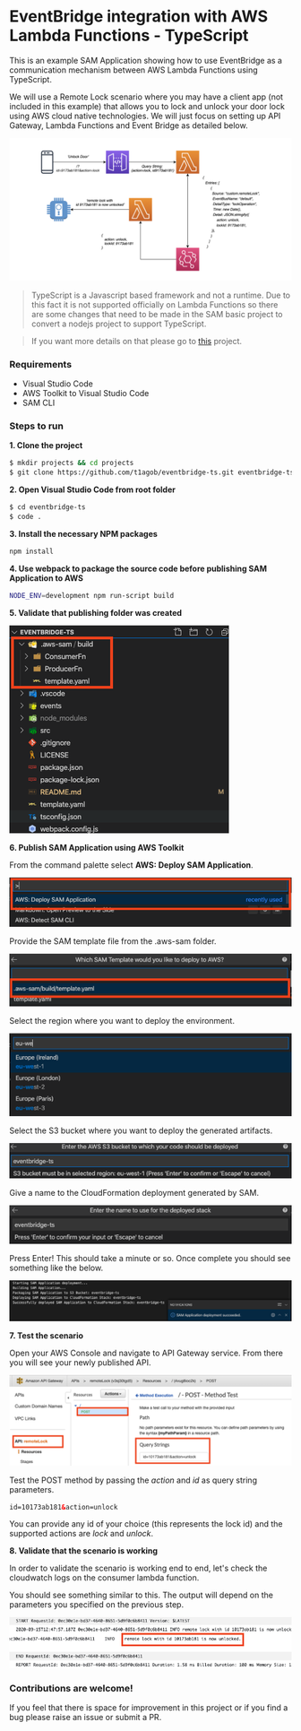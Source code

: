 # EventBridge integration with AWS Lambda Functions - TypeScript

This is an example SAM Application showing how to use EventBridge as a communication mechanism between AWS Lambda Functions using TypeScript.

We will use a Remote Lock scenario where you may have a client app (not included in this example) that allows you to lock and unlock your door lock using AWS cloud native technologies. We will just focus on setting up API Gateway, Lambda Functions and Event Bridge as detailed below.

![arch](images/remotelock-arch.png)

> TypeScript is a Javascript based framework and not a runtime. Due to this fact it is not supported officially on Lambda Functions so there are some changes that need to be made in the SAM basic project to convert a nodejs project to support TypeScript.

> If you want more details on that please go to [this](https://github.com/vincedgy/aws-sam-webpack-typescript) project.

### Requirements

* Visual Studio Code
* AWS Toolkit to Visual Studio Code
* SAM CLI

### Steps to run 

**1. Clone the project**

```bash
$ mkdir projects && cd projects
$ git clone https://github.com/t1agob/eventbridge-ts.git eventbridge-ts
```

**2. Open Visual Studio Code from root folder**

```bash
$ cd eventbridge-ts
$ code .
```

**3. Install the necessary NPM packages**

```bash
npm install
```

**4. Use webpack to package the source code before publishing SAM Application to AWS**

```bash
NODE_ENV=development npm run-script build
```

**5. Validate that publishing folder was created**

![aws-sam-folder](images/aws-sam.png)

**6. Publish SAM Application using AWS Toolkit**

From the command palette select **AWS: Deploy SAM Application**.

![aws-toolkit-extension](images/awstoolkit-extension.png)

Provide the SAM template file from the .aws-sam folder. 

![aws-sam-template](images/aws-sam-template.png)

Select the region where you want to deploy the environment.

![aws-sam-region](images/aws-sam-region.png)

Select the S3 bucket where you want to deploy the generated artifacts.

![aws-sam-s3](images/aws-sam-s3.png)

Give a name to the CloudFormation deployment generated by SAM.

![aws-sam-deployment](images/aws-sam-deployment.png)

Press Enter! This should take a minute or so. Once complete you should see something like the below.

![aws-sam-successful](images/aws-sam-successful.png)

**7. Test the scenario**

Open your AWS Console and navigate to API Gateway service. From there you will see your newly published API.

![aws-api-gateway](images/aws-apigateway.png)

Test the POST method by passing the _action_ and _id_ as query string parameters. 

```html
id=10173ab181&action=unlock
```

You can provide any id of your choice (this represents the lock id) and the supported actions are _lock_ and _unlock_.

**8. Validate that the scenario is working**

In order to validate the scenario is working end to end, let's check the cloudwatch logs on the consumer lambda function.

You should see something similar to this. The output will depend on the parameters you specified on the previous step.

![aws-api-gateway](images/cloudwatch_log.png)

### Contributions are welcome!

If you feel that there is space for improvement in this project or if you find a bug please raise an issue or submit a PR.
